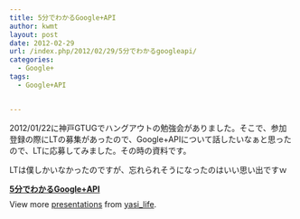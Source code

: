 ```yaml
---
title: 5分でわかるGoogle+API
author: kwmt
layout: post
date: 2012-02-29
url: /index.php/2012/02/29/5分でわかるgoogleapi/
categories:
  - Google+
tags:
  - Google+API


---
```

2012/01/22に神戸GTUGでハングアウトの勉強会がありました。そこで、参加登録の際にLTの募集があったので、Google+APIについて話したいなぁと思ったので、LTに応募してみました。その時の資料です。

LTは僕しかいなかったのですが、忘れられそうになったのはいい思い出ですｗ

<div style="width:425px" id="__ss_11798814">
  <strong style="display:block;margin:12px 0 4px"><a href="http://www.slideshare.net/yasi_life/5googleapi" title="5分でわかるGoogle+API">5分でわかるGoogle+API</a></strong> 
  
  <div style="padding:5px 0 12px">
    View more <a href="http://www.slideshare.net/">presentations</a> from <a href="http://www.slideshare.net/yasi_life">yasi_life</a>.
  </div>
</div>